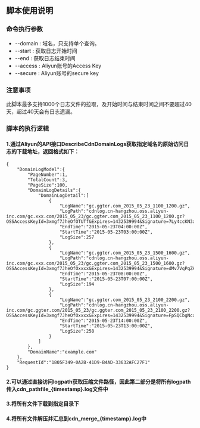 ## 脚本使用说明
### 命令执行参数
* --domain : 域名，只支持单个查询。
* --start : 获取日志开始时间
* --end : 获取日志结束时间
* --access : Aliyun账号的Access Key
* --secure : Aliyun账号的secure key
### 注意事项
此脚本最多支持1000个日志文件的拉取，及开始时间与结束时间之间不要超过40天，超过40天会有日志遗漏。
### 脚本的执行逻辑
#### 1.通过Aliyun的API接口DescribeCdnDomainLogs获取指定域名的原始访问日志的下载地址，返回格式如下：
```
{
	"DomainLogModel":{
		"PageNumber":1,
		"TotalCount":3,
		"PageSize":100,
		"DomainLogDetails":{
			"DomainLogDetail":[
				{
					"LogName":"gc.ggter.com_2015_05_23_1100_1200.gz",
					"LogPath":"cdnlog.cn-hangzhou.oss.aliyun-inc.com/gc.xxx.com/2015_05_23/gc.ggter.com_2015_05_23_1100_1200.gz?OSSAccessKeyId=3xmgf7JheOfOTUTf&Expires=1432539994&Signature=7Ly4ccKN3afzAGYyWDbxBcOcnxxxx",
					"EndTime":"2015-05-23T04:00:00Z",
					"StartTime":"2015-05-23T03:00:00Z",
					"LogSize":257
				},
				{
					"LogName":"gc.ggter.com_2015_05_23_1500_1600.gz",
					"LogPath":"cdnlog.cn-hangzhou.oss.aliyun-inc.com/gc.xxx.com/2015_05_23/gc.ggter.com_2015_05_23_1500_1600.gz?OSSAccessKeyId=3xmgf7JheOfOxxxx&Expires=1432539994&Signature=dMv7VqPqZHXVbKPmorGIvylC6xxxx",
					"EndTime":"2015-05-23T08:00:00Z",
					"StartTime":"2015-05-23T07:00:00Z",
					"LogSize":194
				},
				{
					"LogName":"gc.ggter.com_2015_05_23_2100_2200.gz",
					"LogPath":"cdnlog.cn-hangzhou.oss.aliyun-inc.com/gc.ggter.com/2015_05_23/gc.ggter.com_2015_05_23_2100_2200.gz?OSSAccessKeyId=3xmgf7JheOfOxxxx&Expires=1432539994&Signature=FpSQCbgNcxCBYIxKVoKC8mGxxxx",
					"EndTime":"2015-05-23T14:00:00Z",
					"StartTime":"2015-05-23T13:00:00Z",
					"LogSize":258
				}
			]
		},
		"DomainName":"example.com"
	},
	"RequestId":"1805F349-0A2B-41D9-B4AD-33632AFC27F1"
}
```
#### 2.可以通过直接访问logpath获取压缩文件路径，因此第二部分是将所有logpath传入cdn_pathfile_{timestamp}.log文件中
#### 3.将所有文件下载到指定目录下
#### 4.将所有文件解压并汇总到cdn_merge_{timestamp}.log中
